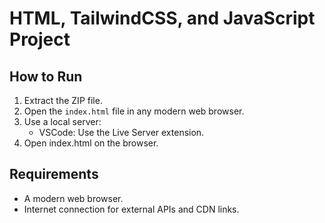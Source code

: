 # HTML, TailwindCSS, and JavaScript Project

## How to Run
1. Extract the ZIP file.
2. Open the `index.html` file in any modern web browser.
3. Use a local server:
   - VSCode: Use the Live Server extension.
4. Open index.html on the browser.

## Requirements
- A modern web browser.
- Internet connection for external APIs and CDN links.
